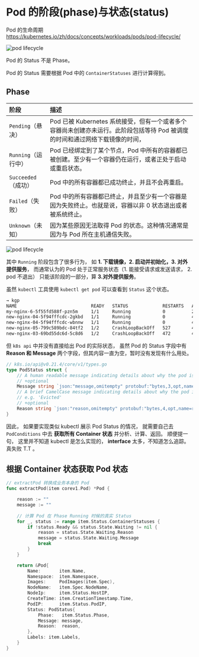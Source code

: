 # Pod 的阶段(phase)与状态(status)

Pod 的生命周期 https://kubernetes.io/zh/docs/concepts/workloads/pods/pod-lifecycle/

![pod lifecycle](https://d33wubrfki0l68.cloudfront.net/aecab1f649bc640ebef1f05581bfcc91a48038c4/728d6/images/docs/pod.svg)



Pod 的 Status 不是 Phase。

Pod 的 Status 需要根据  Pod 中的 `ContainerStatuses` 进行计算得到。

## Phase


阶段 | 描述
:-----|:-----------
`Pending`（悬决）| Pod 已被 Kubernetes 系统接受，但有一个或者多个容器尚未创建亦未运行。此阶段包括等待 Pod 被调度的时间和通过网络下载镜像的时间，
`Running`（运行中） | Pod 已经绑定到了某个节点，Pod 中所有的容器都已被创建。至少有一个容器仍在运行，或者正处于启动或重启状态。
`Succeeded`（成功） | Pod 中的所有容器都已成功终止，并且不会再重启。
`Failed`（失败） | Pod 中的所有容器都已终止，并且至少有一个容器是因为失败终止。也就是说，容器以非 0 状态退出或者被系统终止。
`Unknown`（未知） | 因为某些原因无法取得 Pod 的状态。这种情况通常是因为与 Pod 所在主机通信失败。

![pod lifecycle](../assets/img/17/pod-lifecycle.png)


其中 `Running` 阶段包含了很多行为， 如 **1. 下载镜像，2. 启动并初始化，3. 对外提供服务**， 而通常认为的 Pod 处于正常服务状态（1. 能接受请求或发送请求， 2. pod 不退出） 只能该阶段的一部分，算 **3.对外提供服务**。



虽然 `kubectl` 工具使用 `kubectl get pod` 可以查看到 `Status` 这个状态。

```bash
→ kgp
NAME                            READY   STATUS             RESTARTS   AGE
my-nginx-6-5f55fd588f-pzn5m     1/1     Running            0          2d3h
new-nginx-04-5f94fffcdc-2gkbd   1/1     Running            0          44h
new-nginx-04-5f94fffcdc-wbnnw   1/1     Running            0          44h
new-nginx-05-799c589bdc-84tf2   1/2     CrashLoopBackOff   527        44h
new-nginx-03-69bd55dc6d-5c8d6   1/2     CrashLoopBackOff   472        40h
```

但 `k8s api` 中并没有直接给出 Pod 的实际状态， 虽然 Pod 的 Status 字段中有 **Reason 和 Message** 两个字段，但其内容一直为空，暂时没有发现有什么用处。

```go
// k8s.io/api@v0.21.4/core/v1/types.go
type PodStatus struct {
	// A human readable message indicating details about why the pod is in this condition.
	// +optional
	Message string `json:"message,omitempty" protobuf:"bytes,3,opt,name=message"`
	// A brief CamelCase message indicating details about why the pod is in this state.
	// e.g. 'Evicted'
	// +optional
	Reason string `json:"reason,omitempty" protobuf:"bytes,4,opt,name=reason"`
}
```


因此， 如果要实现类似 kubectl 展示 Pod Status 的情况， 就需要自己去 `PodConditions` 中去 **获取所有 Container 状态** 并分析、计算、返回。 顺便提一句， 这里并不知道 kubectl 是怎么实现的， **interface** 太多，不知道怎么追踪。 真失败 T.T 。



## 根据 Container 状态获取 Pod 状态

```go
// extractPod 转换成业务本身的 Pod
func extractPod(item corev1.Pod) *Pod {

	reason := ""
	message := ""
    
    // 计算 Pod 在 Phase Running 时候的真实 Status
	for _, status := range item.Status.ContainerStatuses {
		if !status.Ready && status.State.Waiting != nil {
			reason = status.State.Waiting.Reason
			message = status.State.Waiting.Message
			break
		}
	}

	return &Pod{
		Name:       item.Name,
		Namespace:  item.Namespace,
		Images:     PodImages(item.Spec),
		NodeName:   item.Spec.NodeName,
		NodeIp:     item.Status.HostIP,
		CreateTime: item.CreationTimestamp.Time,
		PodIP:      item.Status.PodIP,
		Status: PodStatus{
			Phase:   item.Status.Phase,
			Message: message,
			Reason:  reason,
		},
		Labels: item.Labels,
	}
}
```
